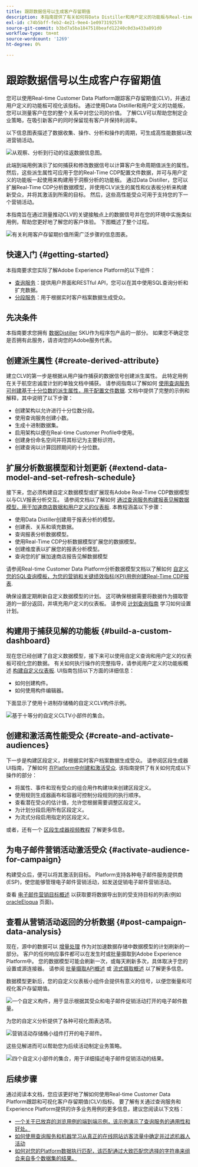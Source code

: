 ```yaml
---
title: 跟踪数据信号以生成客户存留期值
description: 本指南提供了有关如何将Data Distiller和用户定义的功能板与Real-time Customer Data Platform结合使用来衡量和可视化客户存留期值的端到端演示。
exl-id: c74b5bff-feb2-4e21-9ee4-1e0973192570
source-git-commit: b3bd7a5ba1847518beafd12240c0d3a433a891d0
workflow-type: tm+mt
source-wordcount: '1269'
ht-degree: 0%

---
```


# 跟踪数据信号以生成客户存留期值

您可以使用Real-time Customer Data Platform跟踪客户存留期值(CLV)，并通过用户定义的功能板可视化该指标。 通过使用Data Distiller和用户定义的功能板，您可以测量客户在您的整个关系中对您公司的价值。 了解CLV可以帮助您制定企业策略，在吸引新客户的同时保留现有客户并保持利润率。

以下信息图表描述了数据收集、操作、分析和操作的周期，可生成高性能数据以改进营销活动。

![从观察、分析到行动的往返数据信息图。](../images/use-cases/infographic-use-case-cycle.png)

此端到端用例演示了如何捕获和修改数据信号以计算客户生命周期值派生的属性。 然后，这些派生属性可应用于您的Real-Time CDP配置文件数据，并可与用户定义的功能板一起使用来构建用于洞察分析的功能板。 通过Data Distiller，您可以扩展Real-Time CDP分析数据模型，并使用CLV派生的属性和仪表板分析来构建新受众，并将其激活到所需的目标。 然后，这些高性能受众可用于支持您的下一个营销活动。

本指南旨在通过测量推动CLV的关键接触点上的数据信号并在您的环境中实施类似用例，帮助您更好地了解您的客户体验。 下图概述了整个过程。

![有关利用客户存留期价值所需广泛步骤的信息图表。](../images/use-cases/implementation-steps.png)

## 快速入门 {#getting-started}

本指南要求您实际了解Adobe Experience Platform的以下组件：

* [查询服务](../home.md)：提供用户界面和RESTful API，您可以在其中使用SQL查询分析和扩充数据。
* [分段服务](../../segmentation/home.md)：用于根据实时客户档案数据生成受众。

## 先决条件

本指南要求您拥有 [数据Distiller](../data-distiller/overview.md) SKU作为程序包产品的一部分。 如果您不确定您是否拥有此服务，请咨询您的Adobe服务代表。

## 创建派生属性 {#create-derived-attribute}

建立CLV的第一步是根据从用户操作捕获的数据信号创建派生属性。 此特定用例在关于航空忠诚度计划的单独文档中捕获。 请参阅指南以了解如何 [使用查询服务可创建基于十分位数的派生属性，用于配置文件数据](./deciles-use-case.md). 文档中提供了完整的示例和解释，其中说明了以下步骤：

* 创建架构以允许进行十分位数分段。
* 使用查询服务创建小数。
* 生成十进制数据集。
* 启用架构以便在Real-time Customer Profile中使用。
* 创建身份命名空间并将其标记为主要标识符。
* 创建查询以计算回顾期间的十分位数。

## 扩展分析数据模型和计划更新 {#extend-data-model-and-set-refresh-schedule}

接下来，您必须构建自定义数据模型或扩展现有Adobe Real-Time CDP数据模型以与CLV报表分析交互。 请参阅文档以了解如何 [通过查询服务构建报表见解数据模型，用于加速商店数据和用户定义的仪表板](../data-distiller/query-accelerated-store/reporting-insights-data-model.md#build-a-reporting-insights-data-model). 本教程涵盖以下步骤：

* 使用Data Distiller创建用于报表分析的模型。
* 创建表、关系和填充数据。
* 查询报表分析数据模型。
* 使用Real-Time CDP分析数据模型扩展您的数据模型。
* 创建维度表以扩展您的报表分析模型。
* 查询您的扩展加速商店报告见解数据模型

请参阅Real-time Customer Data Platform分析数据模型文档以了解如何 [自定义您的SQL查询模板，为您的营销和关键绩效指标(KPI)用例创建Real-Time CDP报表](../../dashboards/cdp-insights-data-model.md).

确保设置定期刷新自定义数据模型的计划。 这可确保根据需要将数据作为摄取管道的一部分返回，并填充用户定义的仪表板。 请参阅 [计划查询指南](../ui/query-schedules.md#create-schedule) 学习如何设置计划。

## 构建用于捕获见解的功能板 {#build-a-custom-dashboard}

现在您已经创建了自定义数据模型，接下来可以使用自定义查询和用户定义的仪表板可视化您的数据。 有关如何执行操作的完整指导，请参阅用户定义的功能板概述 [构建自定义仪表板](../../dashboards/user-defined-dashboards.md). UI指南包括以下方面的详细信息：

* 如何创建构件。
* 如何使用构件编辑器。

下面显示了使用十进制存储桶的自定义CLV构件示例。

![基于十等分的自定义CLTV小部件的集合。](../images/use-cases/deciles-user-defined-dashboard.png)

## 创建和激活高性能受众 {#create-and-activate-audiences}

下一步是构建区段定义，并根据实时客户档案数据生成受众。 请参阅区段生成器UI指南，了解如何 [在Platform中创建和激活受众](../../segmentation/ui/segment-builder.md). 该指南提供了有关如何完成以下操作的部分：

* 将属性、事件和现有受众的组合用作构建块来创建区段定义。
* 使用规则生成器画布和容器可控制分段规则的执行顺序。
* 查看潜在受众的估计值，允许您根据需要调整区段定义。
* 为计划分段启用所有区段定义。
* 为流式分段启用指定的区段定义。

或者，还有一个 [区段生成器视频教程](https://experienceleague.adobe.com/docs/platform-learn/tutorials/audiences/create-segments.html) 了解更多信息。

## 为电子邮件营销活动激活受众 {#activate-audience-for-campaign}

构建受众后，便可以将其激活到目标。 Platform支持各种电子邮件服务提供商(ESP)，使您能够管理电子邮件营销活动，如发送促销电子邮件营销活动。

查看 [电子邮件营销目标概述](../../destinations/catalog/email-marketing/overview.md#connect-destination) 以获取要将数据导出到的受支持目标的列表(例如 [oracleEloqua](../../destinations/catalog/email-marketing/oracle-eloqua-api.md) 页面)。

## 查看从营销活动返回的分析数据 {#post-campaign-data-analysis}

现在，源中的数据可以 [增量处理](../essential-concepts/incremental-load.md) 作为对加速数据存储中数据模型的计划刷新的一部分。 客户的任何响应事件都可以在发生时或批量摄取到Adobe Experience Platform中。 您的数据模型可能会刷新一次，或每天刷新多次，具体取决于您的设置或源连接器。 请参阅 [批量摄取API概述](../../ingestion/batch-ingestion/api-overview.md) 或 [流式摄取概述](../../ingestion/streaming-ingestion/overview.md) 以了解更多信息。

数据模型更新后，您的自定义仪表板小组件会提供有意义的信号，以便您衡量和可视化客户存留期值。

![一个自定义构件，用于显示根据其受众和电子邮件促销活动打开的电子邮件数量。](../images/use-cases/post-activation-and-email-response-kpis.png)

为您的自定义分析提供了各种可视化图表选项。

![营销活动存储桶小组件打开的电子邮件。](../images/use-cases/email-opened-by-campaign-buckets.png)

这些见解进而可以帮助您为后续活动制定业务策略。

![四个自定义小部件的集合，用于详细描述电子邮件促销活动的结果。](../images/use-cases/example-widgets.png)

## 后续步骤

通过阅读本文档，您应该更好地了解如何使用Real-time Customer Data Platform跟踪和可视化客户存留期值(CLV)指标。 要了解有关通过查询服务和Experience Platform提供的许多业务用例的更多信息，建议您阅读以下文档：

* [一个关于已放弃的浏览用例的端到端示例，该示例演示了查询服务的通用性和好处。](./abandoned-browse.md)
* [如何使用查询服务和机器学习从真正的在线网站访客流量中确定并过滤机器人活动](./bot-filtering.md)
* [如何对您的Platform数据执行匹配，该匹配通过大致匹配您选择的字符串来组合来自多个数据集的结果。](./fuzzy-match.md)

<!-- "Data signals are actions taken by consumers while online that offer clues about intent that can be acted upon. This includes anything from visiting a website to filling out a change of address or clicking an ad."  -->

<!-- "Customer touchpoints are your brand's points of customer contact, from start to finish." -->
